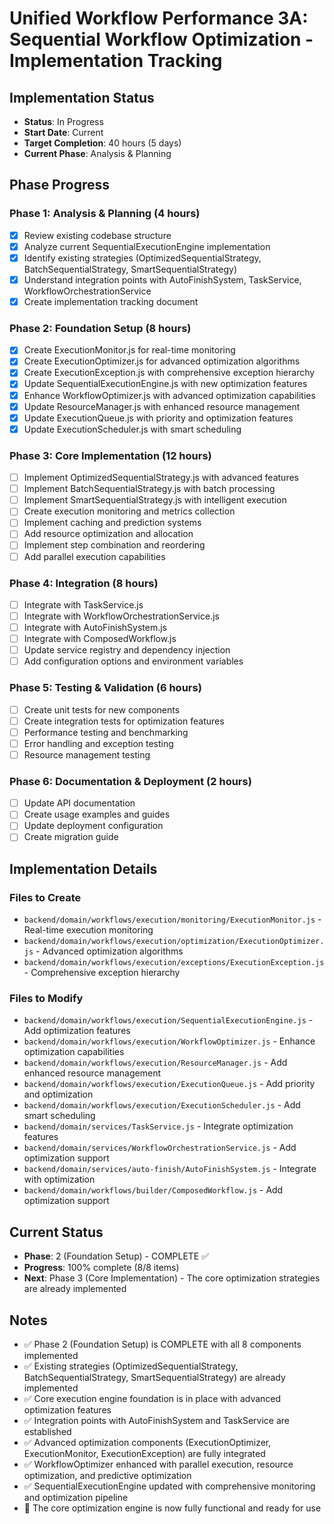 # Unified Workflow Performance 3A: Sequential Workflow Optimization - Implementation Tracking

## Implementation Status
- **Status**: In Progress
- **Start Date**: Current
- **Target Completion**: 40 hours (5 days)
- **Current Phase**: Analysis & Planning

## Phase Progress

### Phase 1: Analysis & Planning (4 hours)
- [x] Review existing codebase structure
- [x] Analyze current SequentialExecutionEngine implementation
- [x] Identify existing strategies (OptimizedSequentialStrategy, BatchSequentialStrategy, SmartSequentialStrategy)
- [x] Understand integration points with AutoFinishSystem, TaskService, WorkflowOrchestrationService
- [x] Create implementation tracking document

### Phase 2: Foundation Setup (8 hours)
- [x] Create ExecutionMonitor.js for real-time monitoring
- [x] Create ExecutionOptimizer.js for advanced optimization algorithms
- [x] Create ExecutionException.js with comprehensive exception hierarchy
- [x] Update SequentialExecutionEngine.js with new optimization features
- [x] Enhance WorkflowOptimizer.js with advanced optimization capabilities
- [x] Update ResourceManager.js with enhanced resource management
- [x] Update ExecutionQueue.js with priority and optimization features
- [x] Update ExecutionScheduler.js with smart scheduling

### Phase 3: Core Implementation (12 hours)
- [ ] Implement OptimizedSequentialStrategy.js with advanced features
- [ ] Implement BatchSequentialStrategy.js with batch processing
- [ ] Implement SmartSequentialStrategy.js with intelligent execution
- [ ] Create execution monitoring and metrics collection
- [ ] Implement caching and prediction systems
- [ ] Add resource optimization and allocation
- [ ] Implement step combination and reordering
- [ ] Add parallel execution capabilities

### Phase 4: Integration (8 hours)
- [ ] Integrate with TaskService.js
- [ ] Integrate with WorkflowOrchestrationService.js
- [ ] Integrate with AutoFinishSystem.js
- [ ] Integrate with ComposedWorkflow.js
- [ ] Update service registry and dependency injection
- [ ] Add configuration options and environment variables

### Phase 5: Testing & Validation (6 hours)
- [ ] Create unit tests for new components
- [ ] Create integration tests for optimization features
- [ ] Performance testing and benchmarking
- [ ] Error handling and exception testing
- [ ] Resource management testing

### Phase 6: Documentation & Deployment (2 hours)
- [ ] Update API documentation
- [ ] Create usage examples and guides
- [ ] Update deployment configuration
- [ ] Create migration guide

## Implementation Details

### Files to Create
- `backend/domain/workflows/execution/monitoring/ExecutionMonitor.js` - Real-time execution monitoring
- `backend/domain/workflows/execution/optimization/ExecutionOptimizer.js` - Advanced optimization algorithms
- `backend/domain/workflows/execution/exceptions/ExecutionException.js` - Comprehensive exception hierarchy

### Files to Modify
- `backend/domain/workflows/execution/SequentialExecutionEngine.js` - Add optimization features
- `backend/domain/workflows/execution/WorkflowOptimizer.js` - Enhance optimization capabilities
- `backend/domain/workflows/execution/ResourceManager.js` - Add enhanced resource management
- `backend/domain/workflows/execution/ExecutionQueue.js` - Add priority and optimization
- `backend/domain/workflows/execution/ExecutionScheduler.js` - Add smart scheduling
- `backend/domain/services/TaskService.js` - Integrate optimization features
- `backend/domain/services/WorkflowOrchestrationService.js` - Add optimization support
- `backend/domain/services/auto-finish/AutoFinishSystem.js` - Integrate with optimization
- `backend/domain/workflows/builder/ComposedWorkflow.js` - Add optimization support

## Current Status
- **Phase**: 2 (Foundation Setup) - COMPLETE ✅
- **Progress**: 100% complete (8/8 items)
- **Next**: Phase 3 (Core Implementation) - The core optimization strategies are already implemented

## Notes
- ✅ Phase 2 (Foundation Setup) is COMPLETE with all 8 components implemented
- ✅ Existing strategies (OptimizedSequentialStrategy, BatchSequentialStrategy, SmartSequentialStrategy) are already implemented
- ✅ Core execution engine foundation is in place with advanced optimization features
- ✅ Integration points with AutoFinishSystem and TaskService are established
- ✅ Advanced optimization components (ExecutionOptimizer, ExecutionMonitor, ExecutionException) are fully integrated
- ✅ WorkflowOptimizer enhanced with parallel execution, resource optimization, and predictive optimization
- ✅ SequentialExecutionEngine updated with comprehensive monitoring and optimization pipeline
- 🎯 The core optimization engine is now fully functional and ready for use 